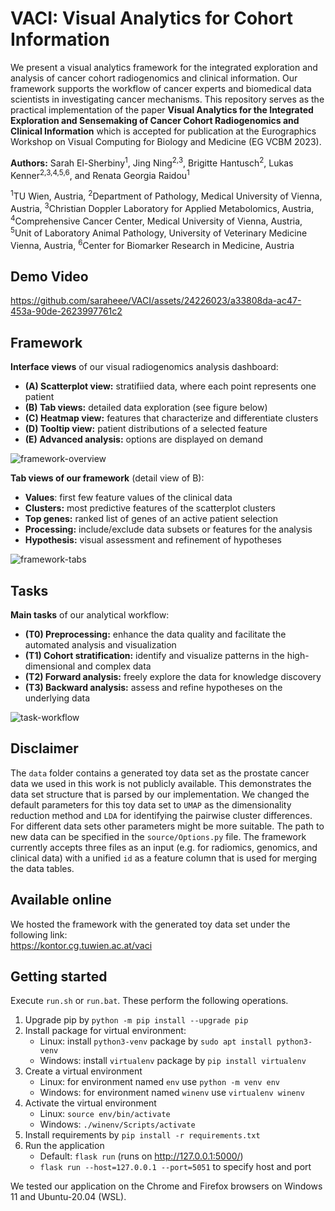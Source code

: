 # VACI: Visual Analytics for Cohort Information

We present a visual analytics framework for the integrated exploration and analysis of cancer cohort
radiogenomics and clinical information. Our framework supports the workflow of cancer experts and biomedical
data scientists in investigating cancer mechanisms. This repository serves as the practical implementation of
the paper **Visual Analytics for the Integrated Exploration and Sensemaking of Cancer Cohort Radiogenomics and
Clinical Information** which is accepted for publication at the Eurographics Workshop on Visual Computing for
Biology and Medicine (EG VCBM 2023).

**Authors:** Sarah El-Sherbiny<sup>1</sup>, Jing Ning<sup>2,3</sup>, Brigitte Hantusch<sup>2</sup>, Lukas Kenner<sup>2,3,4,5,6</sup>, and Renata Georgia Raidou<sup>1</sup>

<sup>1</sup>TU Wien, Austria,
<sup>2</sup>Department of Pathology, Medical University of Vienna, Austria,
<sup>3</sup>Christian Doppler Laboratory for Applied Metabolomics, Austria,
<sup>4</sup>Comprehensive Cancer Center, Medical University of Vienna, Austria,
<sup>5</sup>Unit of Laboratory Animal Pathology, University of Veterinary Medicine Vienna, Austria,
<sup>6</sup>Center for Biomarker Research in Medicine, Austria

## Demo Video

https://github.com/saraheee/VACI/assets/24226023/a33808da-ac47-453a-90de-2623997761c2

## Framework

**Interface views** of our visual radiogenomics analysis dashboard:

- **(A) Scatterplot view:** stratifiied data, where each point represents one patient
- **(B) Tab views:** detailed data exploration (see figure below)
- **(C) Heatmap view:** features that characterize and differentiate clusters
- **(D) Tooltip view:** patient distributions of a selected feature
- **(E) Advanced analysis:** options are displayed on demand

![framework-overview](https://github.com/saraheee/VACI/assets/24226023/3ca5a117-b867-4076-923d-fc8a88df8446)

**Tab views of our framework** (detail view of B):

- **Values**: first few feature values of the clinical data
- **Clusters:** most predictive features of the scatterplot clusters
- **Top genes:** ranked list of genes of an active patient selection
- **Processing:** include/exclude data subsets or features for the analysis
- **Hypothesis:** visual assessment and refinement of hypotheses

![framework-tabs](https://github.com/saraheee/VACI/assets/24226023/cf753f3c-f1b5-4274-b9b4-fe3dc4a78783)

## Tasks

**Main tasks** of our analytical workflow:

- **(T0) Preprocessing:** enhance the data quality and facilitate the automated analysis and visualization
- **(T1) Cohort stratification:** identify and visualize patterns in the high-dimensional and complex data
- **(T2) Forward analysis:** freely explore the data for knowledge discovery
- **(T3) Backward analysis:** assess and refine hypotheses on the underlying data

![task-workflow](https://github.com/saraheee/VACI/assets/24226023/896bc2f4-caa9-403d-935d-f6b7fe008ee0)

## Disclaimer

The `data` folder contains a generated toy data set as the prostate cancer data we used in this work is not publicly
available. This demonstrates the data set structure that is parsed by our implementation. We changed the default
parameters for this toy data set to `UMAP` as the dimensionality reduction method and `LDA` for identifying the pairwise
cluster differences. For different data sets other parameters might be more suitable. The path to new data can be
specified in the `source/Options.py` file. The framework currently accepts three files as an input (e.g. for radiomics,
genomics, and clinical data) with a unified `id` as a feature column that is used for merging the data tables.

## Available online

We hosted the framework with the generated toy data set under the following link:\
https://kontor.cg.tuwien.ac.at/vaci

## Getting started

Execute `run.sh` or `run.bat`. These perform the following operations.

1. Upgrade pip by `python -m pip install --upgrade pip`
2. Install package for virtual environment:
   - Linux: install `python3-venv` package by `sudo apt install python3-venv`
   - Windows: install `virtualenv` package by `pip install virtualenv`
3. Create a virtual environment
   - Linux: for environment named `env` use `python -m venv env`
   - Windows: for environment named `winenv` use `virtualenv winenv`
4. Activate the virtual environment
   - Linux: `source env/bin/activate`
   - Windows: `./winenv/Scripts/activate`
5. Install requirements by `pip install -r requirements.txt`
6. Run the application
   - Default: `flask run` (runs on http://127.0.0.1:5000/)
   - `flask run --host=127.0.0.1 --port=5051` to specify host and port

We tested our application on the Chrome and Firefox browsers on Windows 11 and Ubuntu-20.04 (WSL).
